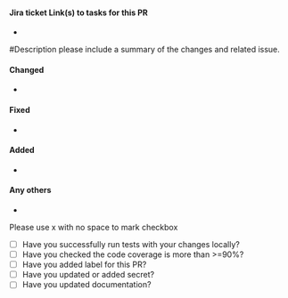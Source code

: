#### Jira ticket Link(s) to tasks for this PR
*
#Description
please include a summary of the changes and related issue.
#### Changed
*
#### Fixed
*
#### Added
*
#### Any others
*
Please use x with no space to mark checkbox
- [ ] Have you successfully run tests with your changes locally?
- [ ] Have you checked the code coverage is more than >=90%?
- [ ] Have you added label for this PR?
- [ ] Have you updated or added secret?
- [ ] Have you updated documentation?
